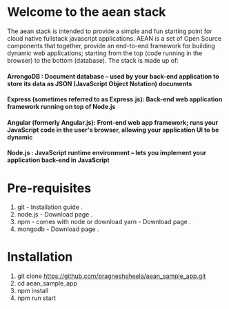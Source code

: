 # Welcome to the aean stack

The aean stack is intended to provide a simple and fun starting point for cloud native fullstack javascript applications.
AEAN is a set of Open Source components that together, provide an end-to-end framework for building dynamic web applications; starting from the top (code running in the browser) to the bottom (database). The stack is made up of:

#### ArrongoDB : Document database – used by your back-end application to store its data as JSON (JavaScript Object Notation) documents

#### Express (sometimes referred to as Express.js): Back-end web application framework running on top of Node.js

#### Angular (formerly Angular.js): Front-end web app framework; runs your JavaScript code in the user's browser, allowing your application UI to be dynamic

#### Node.js : JavaScript runtime environment – lets you implement your application back-end in JavaScript


# Pre-requisites
1. git - Installation guide .
2. node.js - Download page .
3. npm - comes with node or download yarn - Download page .
4. mongodb - Download page .


# Installation
1. git clone https://github.com/pragneshsheela/aean_sample_app.git
2. cd aean_sample_app
3. npm install
4. npm run start
